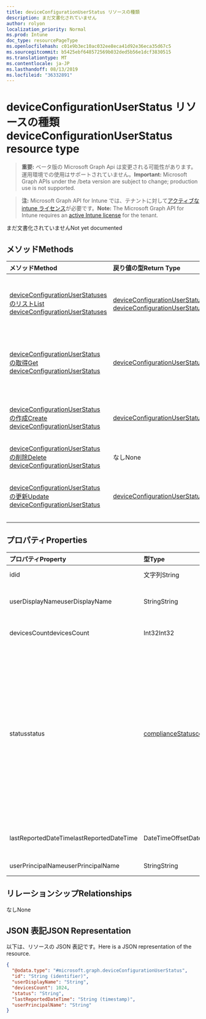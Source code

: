 ```yaml
---
title: deviceConfigurationUserStatus リソースの種類
description: まだ文書化されていません
author: rolyon
localization_priority: Normal
ms.prod: Intune
doc_type: resourcePageType
ms.openlocfilehash: c01e9b3ec10ac032ee8eca41d92e36eca35d67c5
ms.sourcegitcommit: b5425ebf648572569b032ded5b56e1dcf3830515
ms.translationtype: MT
ms.contentlocale: ja-JP
ms.lasthandoff: 08/13/2019
ms.locfileid: "36332891"
---
```

# <a name="deviceconfigurationuserstatus-resource-type"></a><span data-ttu-id="cfa7a-103">deviceConfigurationUserStatus リソースの種類</span><span class="sxs-lookup"><span data-stu-id="cfa7a-103">deviceConfigurationUserStatus resource type</span></span>

> <span data-ttu-id="cfa7a-104">**重要:** ベータ版の Microsoft Graph Api は変更される可能性があります。運用環境での使用はサポートされていません。</span><span class="sxs-lookup"><span data-stu-id="cfa7a-104">**Important:** Microsoft Graph APIs under the /beta version are subject to change; production use is not supported.</span></span>

> <span data-ttu-id="cfa7a-105">**注:** Microsoft Graph API for Intune では、テナントに対して[アクティブな intune ライセンス](https://go.microsoft.com/fwlink/?linkid=839381)が必要です。</span><span class="sxs-lookup"><span data-stu-id="cfa7a-105">**Note:** The Microsoft Graph API for Intune requires an [active Intune license](https://go.microsoft.com/fwlink/?linkid=839381) for the tenant.</span></span>

<span data-ttu-id="cfa7a-106">まだ文書化されていません</span><span class="sxs-lookup"><span data-stu-id="cfa7a-106">Not yet documented</span></span>

## <a name="methods"></a><span data-ttu-id="cfa7a-107">メソッド</span><span class="sxs-lookup"><span data-stu-id="cfa7a-107">Methods</span></span>
|<span data-ttu-id="cfa7a-108">メソッド</span><span class="sxs-lookup"><span data-stu-id="cfa7a-108">Method</span></span>|<span data-ttu-id="cfa7a-109">戻り値の型</span><span class="sxs-lookup"><span data-stu-id="cfa7a-109">Return Type</span></span>|<span data-ttu-id="cfa7a-110">説明</span><span class="sxs-lookup"><span data-stu-id="cfa7a-110">Description</span></span>|
|:---|:---|:---|
|[<span data-ttu-id="cfa7a-111">deviceConfigurationUserStatuses のリスト</span><span class="sxs-lookup"><span data-stu-id="cfa7a-111">List deviceConfigurationUserStatuses</span></span>](../api/intune-deviceconfig-deviceconfigurationuserstatus-list.md)|<span data-ttu-id="cfa7a-112">[deviceConfigurationUserStatus](../resources/intune-deviceconfig-deviceconfigurationuserstatus.md) コレクション</span><span class="sxs-lookup"><span data-stu-id="cfa7a-112">[deviceConfigurationUserStatus](../resources/intune-deviceconfig-deviceconfigurationuserstatus.md) collection</span></span>|<span data-ttu-id="cfa7a-113">[deviceConfigurationUserStatus](../resources/intune-deviceconfig-deviceconfigurationuserstatus.md) オブジェクトのプロパティとリレーションシップをリストします。</span><span class="sxs-lookup"><span data-stu-id="cfa7a-113">List properties and relationships of the [deviceConfigurationUserStatus](../resources/intune-deviceconfig-deviceconfigurationuserstatus.md) objects.</span></span>|
|[<span data-ttu-id="cfa7a-114">deviceConfigurationUserStatus の取得</span><span class="sxs-lookup"><span data-stu-id="cfa7a-114">Get deviceConfigurationUserStatus</span></span>](../api/intune-deviceconfig-deviceconfigurationuserstatus-get.md)|[<span data-ttu-id="cfa7a-115">deviceConfigurationUserStatus</span><span class="sxs-lookup"><span data-stu-id="cfa7a-115">deviceConfigurationUserStatus</span></span>](../resources/intune-deviceconfig-deviceconfigurationuserstatus.md)|<span data-ttu-id="cfa7a-116">[deviceConfigurationUserStatus](../resources/intune-deviceconfig-deviceconfigurationuserstatus.md) オブジェクトのプロパティとリレーションシップを読み取ります。</span><span class="sxs-lookup"><span data-stu-id="cfa7a-116">Read properties and relationships of the [deviceConfigurationUserStatus](../resources/intune-deviceconfig-deviceconfigurationuserstatus.md) object.</span></span>|
|[<span data-ttu-id="cfa7a-117">deviceConfigurationUserStatus の作成</span><span class="sxs-lookup"><span data-stu-id="cfa7a-117">Create deviceConfigurationUserStatus</span></span>](../api/intune-deviceconfig-deviceconfigurationuserstatus-create.md)|[<span data-ttu-id="cfa7a-118">deviceConfigurationUserStatus</span><span class="sxs-lookup"><span data-stu-id="cfa7a-118">deviceConfigurationUserStatus</span></span>](../resources/intune-deviceconfig-deviceconfigurationuserstatus.md)|<span data-ttu-id="cfa7a-119">新しい [deviceConfigurationUserStatus](../resources/intune-deviceconfig-deviceconfigurationuserstatus.md) オブジェクトを作成します。</span><span class="sxs-lookup"><span data-stu-id="cfa7a-119">Create a new [deviceConfigurationUserStatus](../resources/intune-deviceconfig-deviceconfigurationuserstatus.md) object.</span></span>|
|[<span data-ttu-id="cfa7a-120">deviceConfigurationUserStatus の削除</span><span class="sxs-lookup"><span data-stu-id="cfa7a-120">Delete deviceConfigurationUserStatus</span></span>](../api/intune-deviceconfig-deviceconfigurationuserstatus-delete.md)|<span data-ttu-id="cfa7a-121">なし</span><span class="sxs-lookup"><span data-stu-id="cfa7a-121">None</span></span>|<span data-ttu-id="cfa7a-122">[deviceConfigurationUserStatus](../resources/intune-deviceconfig-deviceconfigurationuserstatus.md) を削除します。</span><span class="sxs-lookup"><span data-stu-id="cfa7a-122">Deletes a [deviceConfigurationUserStatus](../resources/intune-deviceconfig-deviceconfigurationuserstatus.md).</span></span>|
|[<span data-ttu-id="cfa7a-123">deviceConfigurationUserStatus の更新</span><span class="sxs-lookup"><span data-stu-id="cfa7a-123">Update deviceConfigurationUserStatus</span></span>](../api/intune-deviceconfig-deviceconfigurationuserstatus-update.md)|[<span data-ttu-id="cfa7a-124">deviceConfigurationUserStatus</span><span class="sxs-lookup"><span data-stu-id="cfa7a-124">deviceConfigurationUserStatus</span></span>](../resources/intune-deviceconfig-deviceconfigurationuserstatus.md)|<span data-ttu-id="cfa7a-125">[deviceConfigurationUserStatus](../resources/intune-deviceconfig-deviceconfigurationuserstatus.md) オブジェクトのプロパティを更新します。</span><span class="sxs-lookup"><span data-stu-id="cfa7a-125">Update the properties of a [deviceConfigurationUserStatus](../resources/intune-deviceconfig-deviceconfigurationuserstatus.md) object.</span></span>|

## <a name="properties"></a><span data-ttu-id="cfa7a-126">プロパティ</span><span class="sxs-lookup"><span data-stu-id="cfa7a-126">Properties</span></span>
|<span data-ttu-id="cfa7a-127">プロパティ</span><span class="sxs-lookup"><span data-stu-id="cfa7a-127">Property</span></span>|<span data-ttu-id="cfa7a-128">型</span><span class="sxs-lookup"><span data-stu-id="cfa7a-128">Type</span></span>|<span data-ttu-id="cfa7a-129">説明</span><span class="sxs-lookup"><span data-stu-id="cfa7a-129">Description</span></span>|
|:---|:---|:---|
|<span data-ttu-id="cfa7a-130">id</span><span class="sxs-lookup"><span data-stu-id="cfa7a-130">id</span></span>|<span data-ttu-id="cfa7a-131">文字列</span><span class="sxs-lookup"><span data-stu-id="cfa7a-131">String</span></span>|<span data-ttu-id="cfa7a-132">エンティティのキー。</span><span class="sxs-lookup"><span data-stu-id="cfa7a-132">Key of the entity.</span></span>|
|<span data-ttu-id="cfa7a-133">userDisplayName</span><span class="sxs-lookup"><span data-stu-id="cfa7a-133">userDisplayName</span></span>|<span data-ttu-id="cfa7a-134">String</span><span class="sxs-lookup"><span data-stu-id="cfa7a-134">String</span></span>|<span data-ttu-id="cfa7a-135">DevicePolicyStatus のユーザー名。</span><span class="sxs-lookup"><span data-stu-id="cfa7a-135">User name of the DevicePolicyStatus.</span></span>|
|<span data-ttu-id="cfa7a-136">devicesCount</span><span class="sxs-lookup"><span data-stu-id="cfa7a-136">devicesCount</span></span>|<span data-ttu-id="cfa7a-137">Int32</span><span class="sxs-lookup"><span data-stu-id="cfa7a-137">Int32</span></span>|<span data-ttu-id="cfa7a-138">そのユーザーのデバイスの数。</span><span class="sxs-lookup"><span data-stu-id="cfa7a-138">Devices count for that user.</span></span>|
|<span data-ttu-id="cfa7a-139">status</span><span class="sxs-lookup"><span data-stu-id="cfa7a-139">status</span></span>|[<span data-ttu-id="cfa7a-140">complianceStatus</span><span class="sxs-lookup"><span data-stu-id="cfa7a-140">complianceStatus</span></span>](../resources/intune-shared-compliancestatus.md)|<span data-ttu-id="cfa7a-141">ポリシー レポートのコンプライアンスの状態。</span><span class="sxs-lookup"><span data-stu-id="cfa7a-141">Compliance status of the policy report.</span></span> <span data-ttu-id="cfa7a-142">可能な値は、`unknown`、`notApplicable`、`compliant`、`remediated`、`nonCompliant`、`error`、`conflict`、`notAssigned` です。</span><span class="sxs-lookup"><span data-stu-id="cfa7a-142">Possible values are: `unknown`, `notApplicable`, `compliant`, `remediated`, `nonCompliant`, `error`, `conflict`, `notAssigned`.</span></span>|
|<span data-ttu-id="cfa7a-143">lastReportedDateTime</span><span class="sxs-lookup"><span data-stu-id="cfa7a-143">lastReportedDateTime</span></span>|<span data-ttu-id="cfa7a-144">DateTimeOffset</span><span class="sxs-lookup"><span data-stu-id="cfa7a-144">DateTimeOffset</span></span>|<span data-ttu-id="cfa7a-145">ポリシー レポートの最終変更日時。</span><span class="sxs-lookup"><span data-stu-id="cfa7a-145">Last modified date time of the policy report.</span></span>|
|<span data-ttu-id="cfa7a-146">userPrincipalName</span><span class="sxs-lookup"><span data-stu-id="cfa7a-146">userPrincipalName</span></span>|<span data-ttu-id="cfa7a-147">String</span><span class="sxs-lookup"><span data-stu-id="cfa7a-147">String</span></span>|<span data-ttu-id="cfa7a-148">UserPrincipalName。</span><span class="sxs-lookup"><span data-stu-id="cfa7a-148">UserPrincipalName.</span></span>|

## <a name="relationships"></a><span data-ttu-id="cfa7a-149">リレーションシップ</span><span class="sxs-lookup"><span data-stu-id="cfa7a-149">Relationships</span></span>
<span data-ttu-id="cfa7a-150">なし</span><span class="sxs-lookup"><span data-stu-id="cfa7a-150">None</span></span>

## <a name="json-representation"></a><span data-ttu-id="cfa7a-151">JSON 表記</span><span class="sxs-lookup"><span data-stu-id="cfa7a-151">JSON Representation</span></span>
<span data-ttu-id="cfa7a-152">以下は、リソースの JSON 表記です。</span><span class="sxs-lookup"><span data-stu-id="cfa7a-152">Here is a JSON representation of the resource.</span></span>
<!-- {
  "blockType": "resource",
  "keyProperty": "id",
  "@odata.type": "microsoft.graph.deviceConfigurationUserStatus"
}
-->
``` json
{
  "@odata.type": "#microsoft.graph.deviceConfigurationUserStatus",
  "id": "String (identifier)",
  "userDisplayName": "String",
  "devicesCount": 1024,
  "status": "String",
  "lastReportedDateTime": "String (timestamp)",
  "userPrincipalName": "String"
}
```



